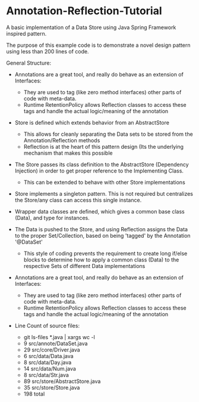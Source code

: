 # Annotation-Reflection-Tutorial
A basic implementation of a Data Store using Java Spring Framework inspired pattern.

The purpose of this example code is to demonstrate a novel design pattern using less than 200 lines of code.

General Structure:
* Annotations are a great tool, and really do behave as an extension of Interfaces:
  * They are used to tag (like zero method interfaces) other parts of code with meta-data.
  * Runtime RetentionPolicy allows Reflection classes to access these tags and handle the actual logic/meaning of the annotation
* Store is defined which extends behavior from an AbstractStore
  * This allows for cleanly separating the Data sets to be stored from the Annotation/Reflection methods
  * Reflection is at the heart of this pattern design (Its the underlying mechanism that makes this possible
* The Store passes its class definition to the AbstractStore (Dependency Injection) in order to get proper reference to the Implementing Class.
  * This can be extended to behave with other Store implementations
* Store implements a singleton pattern. This is not required but centralizes the Store/any class can access this single instance.
* Wrapper data classes are defined, which gives a common base class (Data), and type for instances.
* The Data is pushed to the Store, and using Reflection assigns the Data to the proper Set/Collection, based on being 'tagged' by the Annotation '@DataSet'
  * This style of coding prevents the requirement to create long if/else blocks to determine how to apply a common class (Data) to the respective Sets of different Data implementations
* Annotations are a great tool, and really do behave as an extension of Interfaces:
  * They are used to tag (like zero method interfaces) other parts of code with meta-data.
  * Runtime RetentionPolicy allows Reflection classes to access these tags and handle the actual logic/meaning of the annotation

* Line Count of source files:
  * git ls-files *.java | xargs wc -l
  * 9 src/annote/DataSet.java
  * 29 src/core/Driver.java
  * 6 src/data/Data.java
  * 8 src/data/Day.java
  * 14 src/data/Num.java
  *  8 src/data/Str.java
  * 89 src/store/AbstractStore.java
  * 35 src/store/Store.java
  * 198 total

